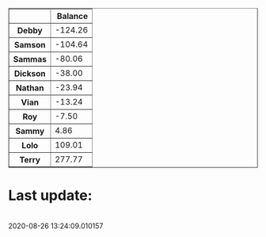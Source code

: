 <table border="1" class="dataframe">
  <thead>
    <tr style="text-align: right;">
      <th></th>
      <th>Balance</th>
    </tr>
  </thead>
  <tbody>
    <tr>
      <th>Debby</th>
      <td>-124.26</td>
    </tr>
    <tr>
      <th>Samson</th>
      <td>-104.64</td>
    </tr>
    <tr>
      <th>Sammas</th>
      <td>-80.06</td>
    </tr>
    <tr>
      <th>Dickson</th>
      <td>-38.00</td>
    </tr>
    <tr>
      <th>Nathan</th>
      <td>-23.94</td>
    </tr>
    <tr>
      <th>Vian</th>
      <td>-13.24</td>
    </tr>
    <tr>
      <th>Roy</th>
      <td>-7.50</td>
    </tr>
    <tr>
      <th>Sammy</th>
      <td>4.86</td>
    </tr>
    <tr>
      <th>Lolo</th>
      <td>109.01</td>
    </tr>
    <tr>
      <th>Terry</th>
      <td>277.77</td>
    </tr>
  </tbody>
</table><H1>Last update:</h1><br>2020-08-26 13:24:09.010157